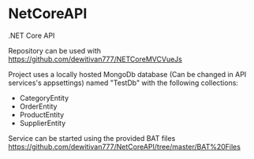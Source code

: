 # NetCoreAPI
.NET Core API

Repository can be used with https://github.com/dewitivan777/NETCoreMVCVueJs

Project uses a locally hosted MongoDb database (Can be changed in API services's appsettings) named "TestDb" with the following collections:
- CategoryEntity
- OrderEntity
- ProductEntity
- SupplierEntity

Service can be started using the provided BAT files 
https://github.com/dewitivan777/NetCoreAPI/tree/master/BAT%20Files
